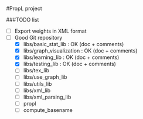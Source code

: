 #PropL project

###TODO list

*   [ ] Export weights in XML format
*   [ ] Good Git repository
  *   [x] libs/basic_stat_lib : OK (doc + comments)
  *   [x] libs/graph_visualization : OK (doc + comments)
  *   [x] libs/learning_lib : OK (doc + comments)
  *   [x] libs/testing_lib : OK (doc + comments)
  *   [ ] libs/tex_lib
  *   [ ] libs/use_graph_lib
  *   [ ] libs/utils_lib
  *   [ ] libs/xml_lib
  *   [ ] libs/xml_parsing_lib
  *   [ ] propl
  *   [ ] compute_basename
